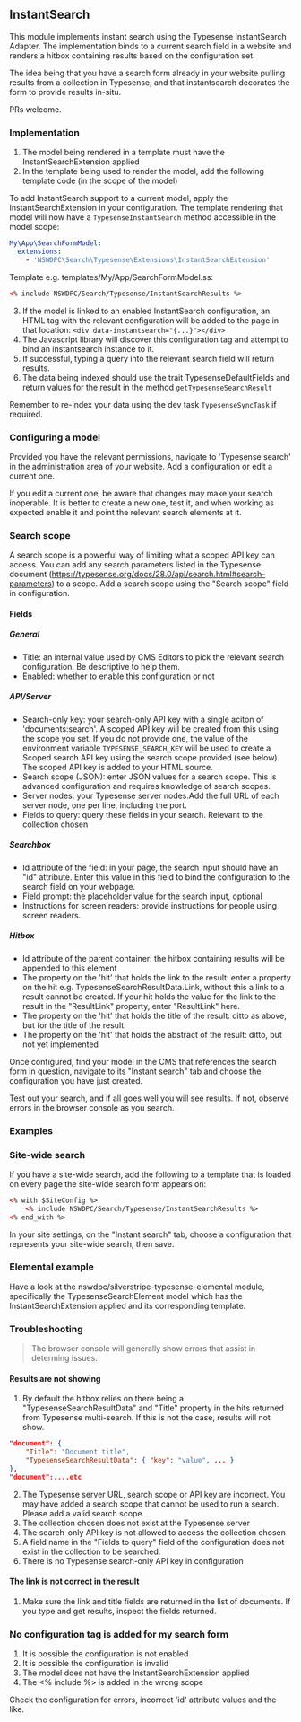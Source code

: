## InstantSearch

This module implements instant search using the Typesense InstantSearch Adapter. The implementation binds to a current search field in a website and renders a hitbox containing results based on the configuration set.

The idea being that you have a search form already in your website pulling results from a collection in Typesense, and that instantsearch decorates the form to provide results in-situ.

PRs welcome.

### Implementation

1. The model being rendered in a template must have the InstantSearchExtension applied
2. In the template being used to render the model, add the following template code (in the scope of the model)

To add InstantSearch support to a current model, apply the InstantSearchExtension in your configuration. The template rendering that model will now have a `TypesenseInstantSearch` method accessible in the model scope:

```yml
My\App\SearchFormModel:
  extensions:
    - 'NSWDPC\Search\Typesense\Extensions\InstantSearchExtension'
```

Template e.g. templates/My/App/SearchFormModel.ss:
```html
<% include NSWDPC/Search/Typesense/InstantSearchResults %>
```

3. If the model is linked to an enabled InstantSearch configuration, an HTML tag with the relevant configuration will be added to the page in that location: `<div data-instantsearch="{...}"></div>`
4. The Javascript library will discover this configuration tag and attempt to bind an instantsearch instance to it.
5. If successful, typing a query into the relevant search field will return results.
6. The data being indexed should use the trait TypesenseDefaultFields and return values for the result in the method `getTypesenseSearchResult`

Remember to re-index your data using the dev task `TypesenseSyncTask` if required.

### Configuring a model

Provided you have the relevant permissions, navigate to 'Typesense search' in the administration area of your website. Add a configuration or edit a current one.

If you edit a current one, be aware that changes may make your search inoperable. It is better to create a new one, test it, and when working as expected enable it and point the relevant search elements at it.

### Search scope

A search scope is a powerful way of limiting what a scoped API key can access. You can add any search parameters listed in the Typesense document (https://typesense.org/docs/28.0/api/search.html#search-parameters) to a scope.
Add a search scope using the "Search scope" field in configuration.

#### Fields

##### General
+ Title: an internal value used by CMS Editors to pick the relevant search configuration. Be descriptive to help them.
+ Enabled: whether to enable this configuration or not

##### API/Server
+ Search-only key: your search-only API key with a single aciton of 'documents:search'. A scoped API key will be created from this using the scope you set. If you do not provide one, the value of the environment variable `TYPESENSE_SEARCH_KEY` will be used to create a Scoped search API key using the search scope provided (see below). The scoped API key is added to your HTML source.
+ Search scope (JSON): enter JSON values for a search scope. This is advanced configuration and requires knowledge of search scopes.
+ Server nodes: your Typesense server nodes.Add the full URL of each server node, one per line, including the port.
+ Fields to query: query these fields in your search. Relevant to the collection chosen

##### Searchbox
+ Id attribute of the field: in your page, the search input should have an "id" attribute. Enter this value in this field to bind the configuration to the search field on your webpage.
+ Field prompt: the placeholder value for the search input, optional
+ Instructions for screen readers: provide instructions for people using screen readers.

##### Hitbox
+ Id attribute of the parent container: the hitbox containing results will be appended to this element
+ The property on the 'hit' that holds the link to the result: enter a property on the hit e.g. TypesenseSearchResultData.Link, without this a link to a result cannot be created. If your hit holds the value for the link to the result in the "ResultLink" property, enter "ResultLink" here.
+ The property on the 'hit' that holds the title of the result: ditto as above, but for the title of the result.
+ The property on the 'hit' that holds the abstract of the result: ditto, but not yet implemented

Once configured, find your model in the CMS that references the search form in question, navigate to its "Instant search" tab and choose  the configuration you have just created.

Test out your search, and if all goes well you will see results. If not, observe errors in the browser console as you search.

### Examples

### Site-wide search
If you have a site-wide search, add the following to a template that is loaded on every page the site-wide search form appears on:

```html
<% with $SiteConfig %>
    <% include NSWDPC/Search/Typesense/InstantSearchResults %>
<% end_with %>
```
In your site settings, on the "Instant search" tab, choose a configuration that represents your site-wide search, then save.


### Elemental example

Have a look at the nswdpc/silverstripe-typesense-elemental module, specifically the  TypesenseSearchElement model which has the InstantSearchExtension applied and its corresponding template.


### Troubleshooting

> The browser console will generally show errors that assist in determing issues.

#### Results are not showing
1. By default the hitbox relies on there being a "TypesenseSearchResultData" and "Title" property in the hits returned from Typesense multi-search. If this is not the case, results will not show.

```json
"document": {
    "Title": "Document title",
    "TypesenseSearchResultData": { "key": "value", ... }
},
"document":....etc
```

2. The Typesense server URL, search scope or API key are incorrect. You may have added a search scope that cannot be used to run a search. Please add a valid search scope.
3. The collection chosen does not exist at the Typesense server
4. The search-only API key is not allowed to access the collection chosen
5. A field name in the "Fields to query" field of the configuration does not exist in the collection to be searched.
6. There is no Typesense search-only API key in configuration

#### The link is not correct in the result
1. Make sure the link and title fields are returned in the list of documents. If you type and get results, inspect the fields returned.

### No configuration tag is added for my search form
1. It is possible the configuration is not enabled
2. It is possible the configuration is invalid
3. The model does not have the InstantSearchExtension applied
4. The <% include %> is added in the wrong scope

Check the configuration for errors, incorrect 'id' attribute values and the like.
